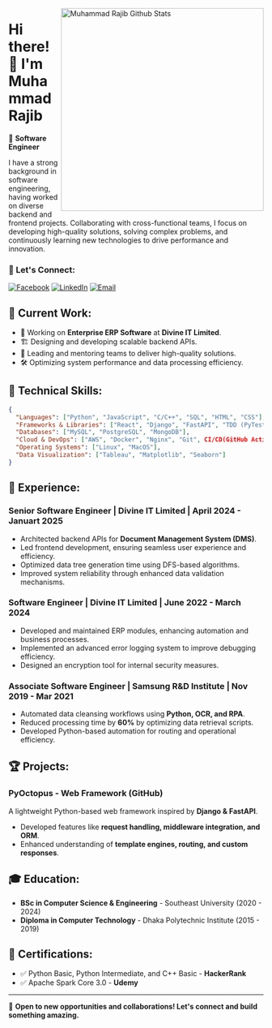 [<img align="right" width="400" src="https://github-readme-stats.vercel.app/api?username=muhammad-rajib&&show_icons=true&theme=tokyonight&count_private=true" alt="Muhammad Rajib Github Stats"/>](https://github.com/muhammad-rajib)

# **Hi there! 👋 I'm Muhammad Rajib**

🚀 **Software Engineer**

I have a strong background in software engineering, having worked on diverse backend and frontend projects. Collaborating with cross-functional teams, I focus on developing high-quality solutions, solving complex problems, and continuously learning new technologies to drive performance and innovation.

### 📢 Let's Connect:
[![Facebook](https://img.shields.io/badge/Facebook-1877F2?style=for-the-badge&logo=facebook&logoColor=white)](https://www.facebook.com/muhammadrajib8521/)
[![LinkedIn](https://img.shields.io/badge/LinkedIn-0077B5?style=for-the-badge&logo=linkedin&logoColor=white)](https://www.linkedin.com/in/muhammad-rajib-profile/)
[![Email](https://img.shields.io/badge/Gmail-D14836?style=for-the-badge&logo=gmail&logoColor=white)](mailto:rajibhossain8521@gmail.com?subject=From%20GitHub&body=Hi%20there!%20Let's%20connect.)

## 💼 **Current Work:**
- 🔭 Working on **Enterprise ERP Software** at **Divine IT Limited**.
- 🏗️ Designing and developing scalable backend APIs.
- 🤝 Leading and mentoring teams to deliver high-quality solutions.
- 🛠️ Optimizing system performance and data processing efficiency.

## 🔧 **Technical Skills:**
```json
{
  "Languages": ["Python", "JavaScript", "C/C++", "SQL", "HTML", "CSS"],
  "Frameworks & Libraries": ["React", "Django", "FastAPI", "TDD (PyTest)", "SqlAlchemy", "PySpark"],
  "Databases": ["MySQL", "PostgreSQL", "MongoDB"],
  "Cloud & DevOps": ["AWS", "Docker", "Nginx", "Git", CI/CD(GitHub Actions)],
  "Operating Systems": ["Linux", "MacOS"],
  "Data Visualization": ["Tableau", "Matplotlib", "Seaborn"]
}
```

## 📌 **Experience:**
### **Senior Software Engineer | Divine IT Limited | April 2024 - Januart 2025**
- Architected backend APIs for **Document Management System (DMS)**.
- Led frontend development, ensuring seamless user experience and efficiency.
- Optimized data tree generation time using DFS-based algorithms.
- Improved system reliability through enhanced data validation mechanisms.

### **Software Engineer | Divine IT Limited | June 2022 - March 2024**
- Developed and maintained ERP modules, enhancing automation and business processes.
- Implemented an advanced error logging system to improve debugging efficiency.
- Designed an encryption tool for internal security measures.

### **Associate Software Engineer | Samsung R&D Institute | Nov 2019 - Mar 2021**
- Automated data cleansing workflows using **Python, OCR, and RPA**.
- Reduced processing time by **60%** by optimizing data retrieval scripts.
- Developed Python-based automation for routing and operational efficiency.

## 🏆 **Projects:**
### **PyOctopus - Web Framework (GitHub)**
A lightweight Python-based web framework inspired by **Django & FastAPI**.
- Developed features like **request handling, middleware integration, and ORM**.
- Enhanced understanding of **template engines, routing, and custom responses**.

## 🎓 **Education:**
- **BSc in Computer Science & Engineering** - Southeast University (2020 - 2024)
- **Diploma in Computer Technology** - Dhaka Polytechnic Institute (2015 - 2019)

## 📜 **Certifications:**
- ✅ Python Basic, Python Intermediate, and C++ Basic - **HackerRank**
- ✅ Apache Spark Core 3.0 - **Udemy**

---
🚀 **Open to new opportunities and collaborations! Let's connect and build something amazing.**

